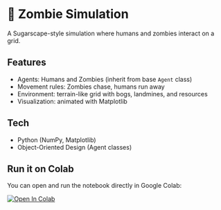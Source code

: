 # 🧟 Zombie Simulation

A Sugarscape-style simulation where humans and zombies interact on a grid.

## Features
- Agents: Humans and Zombies (inherit from base `Agent` class)
- Movement rules: Zombies chase, humans run away
- Environment: terrain-like grid with bogs, landmines, and resources
- Visualization: animated with Matplotlib

## Tech
- Python (NumPy, Matplotlib)
- Object-Oriented Design (Agent classes)

## Run it on Colab
You can open and run the notebook directly in Google Colab:

[![Open In Colab](https://colab.research.google.com/assets/colab-badge.svg)](https://colab.research.google.com/github/JordanDCunha/zombie-sim/blob/main/zombie_sim.ipynb)
